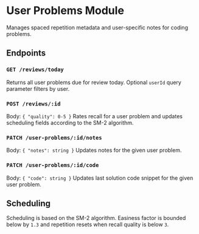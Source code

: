 # User Problems Module

Manages spaced repetition metadata and user-specific notes for coding problems.

## Endpoints

### `GET /reviews/today`
Returns all user problems due for review today. Optional `userId` query parameter filters by user.

### `POST /reviews/:id`
Body: `{ "quality": 0-5 }`
Rates recall for a user problem and updates scheduling fields according to the SM-2 algorithm.

### `PATCH /user-problems/:id/notes`
Body: `{ "notes": string }`
Updates notes for the given user problem.

### `PATCH /user-problems/:id/code`
Body: `{ "code": string }`
Updates last solution code snippet for the given user problem.

## Scheduling
Scheduling is based on the SM-2 algorithm. Easiness factor is bounded below by `1.3` and repetition resets when recall quality is below `3`.
